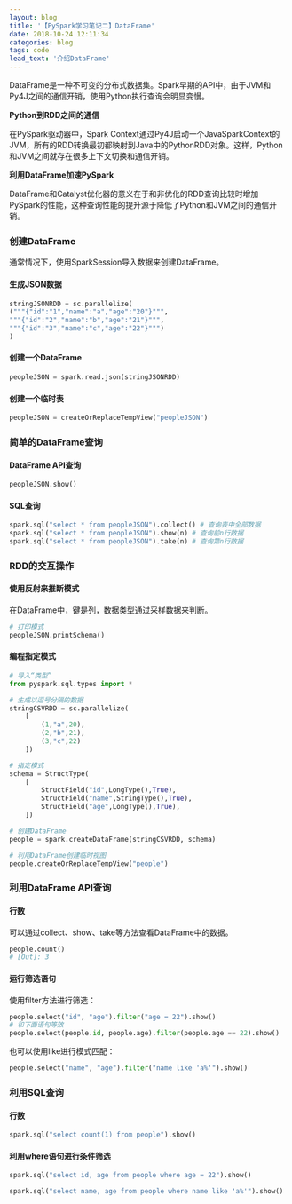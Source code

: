```yaml
---
layout: blog
title: '【PySpark学习笔记二】DataFrame'
date: 2018-10-24 12:11:34
categories: blog
tags: code
lead_text: '介绍DataFrame'
---
```


DataFrame是一种不可变的分布式数据集。Spark早期的API中，由于JVM和Py4J之间的通信开销，使用Python执行查询会明显变慢。

**Python到RDD之间的通信**

在PySpark驱动器中，Spark Context通过Py4J启动一个JavaSparkContext的JVM，所有的RDD转换最初都映射到Java中的PythonRDD对象。这样，Python和JVM之间就存在很多上下文切换和通信开销。

**利用DataFrame加速PySpark**

DataFrame和Catalyst优化器的意义在于和非优化的RDD查询比较时增加PySpark的性能，这种查询性能的提升源于降低了Python和JVM之间的通信开销。

### 创建DataFrame

通常情况下，使用SparkSession导入数据来创建DataFrame。

#### 生成JSON数据

``` python
stringJSONRDD = sc.parallelize(
("""{"id":"1","name":"a","age":"20"}""",
"""{"id":"2","name":"b","age":"21"}""",
"""{"id":"3","name":"c","age":"22"}""")
)
```

#### 创建一个DataFrame

``` python
peopleJSON = spark.read.json(stringJSONRDD)
```

#### 创建一个临时表

``` python
peopleJSON = createOrReplaceTempView("peopleJSON")
```

### 简单的DataFrame查询

#### DataFrame API查询

``` python
peopleJSON.show()
```

#### SQL查询

``` python
spark.sql("select * from peopleJSON").collect() # 查询表中全部数据
spark.sql("select * from peopleJSON").show(n) # 查询前n行数据
spark.sql("select * from peopleJSON").take(n) # 查询第n行数据
```

### RDD的交互操作

#### 使用反射来推断模式

在DataFrame中，键是列，数据类型通过采样数据来判断。

``` python
# 打印模式
peopleJSON.printSchema()
```

#### 编程指定模式

``` python
# 导入“类型”
from pyspark.sql.types import *

# 生成以逗号分隔的数据
stringCSVRDD = sc.parallelize(
    [
        (1,"a",20),
        (2,"b",21),
        (3,"c",22)
    ])

# 指定模式
schema = StructType(
    [
        StructField("id",LongType(),True),
        StructField("name",StringType(),True),
        StructField("age",LongType(),True),
    ])

# 创建DataFrame
people = spark.createDataFrame(stringCSVRDD, schema)

# 利用DataFrame创建临时视图
people.createOrReplaceTempView("people")
```

### 利用DataFrame API查询

#### 行数

可以通过collect、show、take等方法查看DataFrame中的数据。

``` python
people.count()
# [Out]: 3
```

#### 运行筛选语句

使用filter方法进行筛选：

``` python
people.select("id", "age").filter("age = 22").show()
# 和下面语句等效
people.select(people.id, people.age).filter(people.age == 22).show()
```

也可以使用like进行模式匹配：

``` python
people.select("name", "age").filter("name like 'a%'").show()
```

### 利用SQL查询

#### 行数

``` python
spark.sql("select count(1) from people").show()
```

#### 利用where语句进行条件筛选

``` python
spark.sql("select id, age from people where age = 22").show()

spark.sql("select name, age from people where name like 'a%'").show()
```













